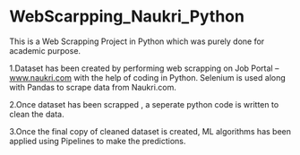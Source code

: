# WebScarpping_Naukri_Python

This is a Web Scrapping Project in Python which was purely done for academic purpose.

1.Dataset has been created by performing web scrapping on Job Portal – www.naukri.com with the help of coding in Python.
Selenium is used along with Pandas to scrape data from Naukri.com. 

2.Once dataset has been scrapped , a seperate python code is written to clean the data.

3.Once the final copy of cleaned dataset is created, ML algorithms has been applied using Pipelines to make the predictions.

